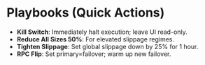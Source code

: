 # Playbooks (Quick Actions)

- **Kill Switch**: Immediately halt execution; leave UI read-only.
- **Reduce All Sizes 50%**: For elevated slippage regimes.
- **Tighten Slippage**: Set global slippage down by 25% for 1 hour.
- **RPC Flip**: Set primary=failover; warm up new failover.
